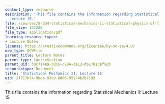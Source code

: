 ```yaml
---
content_type: resource
description: 'This file contains the information regarding Statistical Mechanics II:
  Lecture 15.'
file: /courses/8-334-statistical-mechanics-ii-statistical-physics-of-fields-spring-2014/2f717b740bda91c9880695974b2b7192_MIT8_334S14_Lec15.pdf
file_size: 147280
file_type: application/pdf
learning_resource_types:
- Lecture Notes
license: https://creativecommons.org/licenses/by-nc-sa/4.0/
ocw_type: OCWFile
parent_title: Lecture Notes
parent_type: CourseSection
parent_uid: b0c714e9-38c6-c784-de13-d617813af98b
resourcetype: Document
title: 'Statistical Mechanics II: Lecture 15'
uid: 2f717b74-0bda-91c9-8806-95974b2b7192
---
```

This file contains the information regarding Statistical Mechanics II: Lecture 15.